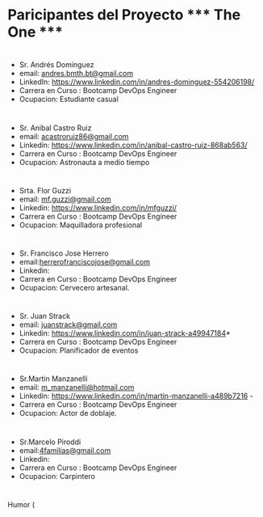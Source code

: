 # Paricipantes del Proyecto *** The One ***
#
#


*	Sr.   Andrés Dominguez 
*	email: andres.bmth.bt@gmail.com 
*	LinkedIn: https://www.linkedin.com/in/andres-dominguez-554206198/
*	Carrera en Curso : Bootcamp DevOps Engineer
*	Ocupacion: Estudiante casual 

#

*	Sr.  Anibal Castro Ruiz
*	email: acastroruiz86@gmail.com
*	Linkedin: https://www.linkedin.com/in/anibal-castro-ruiz-868ab563/
*	Carrera en Curso : Bootcamp DevOps Engineer
*	Ocupacion: Astronauta a medio tiempo

#

*	Srta.   Flor Guzzi
*	email: mf.guzzi@gmail.com 
*	Linkedin: https://www.linkedin.com/in/mfguzzi/ 
*	Carrera en Curso : Bootcamp DevOps Engineer
*	Ocupacion: Maquilladora profesional

#

*	Sr.   Francisco Jose Herrero 
*	email:herrerofranciscojose@gmail.com
*	Linkedin:
*	Carrera en Curso : Bootcamp DevOps Engineer
*	Ocupacion: Cervecero artesanal.

#

*	Sr.   Juan Strack
*	email: juanstrack@gmail.com
*	Linkedin: https://www.linkedin.com/in/juan-strack-a49947184*	
*	Carrera en Curso : Bootcamp DevOps Engineer
*	Ocupacion: Planificador de eventos

#

*	Sr.Martin Manzanelli
*	email: m_manzanelli@hotmail.com   
*	Linkedin: https://www.linkedin.com/in/martin-manzanelli-a489b7216 - 
*	Carrera en Curso : Bootcamp DevOps Engineer
*	Ocupacion: Actor de doblaje.

#

*	Sr.Marcelo Piroddi
*	email:4familias@gmail.com
*	Linkedin: 
*	Carrera en Curso : Bootcamp DevOps Engineer
*	Ocupacion: Carpintero 

#
#



Humor (
